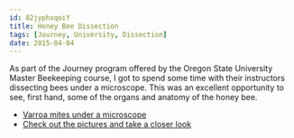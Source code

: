 ```yaml
---
id: 82jyphxqoiY
title: Honey Bee Dissection
tags: [Journey, University, Dissection]
date: 2015-04-04
---
```

As part of the Journey program offered by the Oregon State University Master Beekeeping course, I got to spend some time with their instructors dissecting bees under a microscope. This was an excellent opportunity to see, first hand, some of the organs and anatomy of the honey bee.

* [Varroa mites under a microscope](https://www.youtube.com/watch?v=G6-480fMDVQ)
* [Check out the pictures and take a closer look](http://www.thebeevlog.com/2015/04/honey-bee-dissection-bee-vlog-apr-4-2015.html)